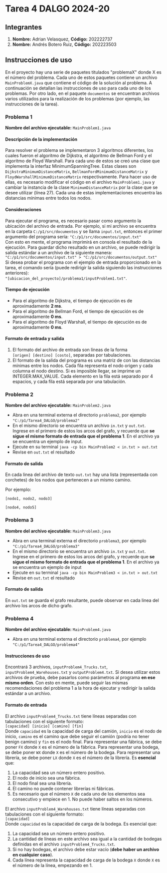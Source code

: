 # Tarea 4 DALGO 2024-20
## Integrantes
1) **Nombre:** Adrian Velasquez, **Código:** 202222737
2) **Nombre:** Andrés Botero Ruiz, **Código:** 202223503

## Instrucciones de uso
En el proyecto hay una serie de paquetes titulados "problemaX" donde X es el número del problema. Cada uno de estos
paquetes contiene un archivo `MainProblemX.java` que contiene el código de la solución al problema. A continuación se
detallan las instrucciones de uso para cada uno de los problemas. Por otro lado, en el paquete `documentos` se 
encuentran archivos varios utilizados para la realización de los problemas (por ejemplo, las instrucciones de la tarea). 

### Problema 1
**Nombre del archivo ejecutable:** `MainProblem1.java`
#### Descripción de la implementación
Para resolver el problema se implementaron 3 algoritmos diferentes, los cuales fueron
el algoritmo de Dijkstra, el algoritmo de Bellman Ford y el algoritmo de Floyd Warshall. Para cada uno de estos
se creó una clase que implementa la interfaz MinimumSpanningTree. Estas clases son `DijkstraMinimumDistanceMatrix`,
`BellmanFordMinimumDistanceMatrix` y `FloydWarshallMinimumDistanceMatrix` respectivamente. Para hacer uso de ellas, es necesario modificar
el código en el archivo `MainProblem1.java` y cambiar la instancia de la clase `MinimumDistanceMatrix` por la clase
que se desee utilizar (línea 27). Cada una de estas implementaciones encuentra las distancias mínimas entre todos los nodos.
#### Consideraciones
Para ejecutar el programa, es necesario pasar como argumento la ubicación del archivo de entrada.
Por ejemplo, si mi archivo se encuentra en la carpeta `C:/p1/src/documentos` y se llama `input.txt`, entonces el 
primer argumento del programa sería: `"C:/p1/src/documentos/input.txt"`  
Con esto en mente, el programa imprimirá en consola el resultado de la ejecución. Para guardar
dicho resultado en un archivo, se puede redirigir la salida estándar a un archivo de la siguiente manera:  
`"C:/p1/src/documentos/input.txt" > "C:/p1/src/documentos/output.txt"`  
Si desea probar el programa con el ejemplo de entrada proporcionado en la tarea, el comando sería 
(puede redirigir la salida siguiendo las instrucciones anteriores):  
`"[ubicacion_del_proyecto]/problema1/inputProblem1.txt"`.  
#### Tiempo de ejecución
- Para el algoritmo de Dijkstra, el tiempo de ejecución es de aproximadamente __2 ms__.  
- Para el algoritmo de Bellman Ford, el tiempo de ejecución es de aproximadamente __0 ms__.  
- Para el algoritmo de Floyd Warshall, el tiempo de ejecución es de aproximadamente __0 ms__.
#### Formato de entrada y salida
1) El formato del archivo de entrada son líneas de la forma  
`[origen] [destino] [costo]`, separadas por tabulaciones.  
2) El formato de la salida del programa es una matriz de con las distancias mínimas entre los nodos. 
Cada fila representa el nodo origen y cada columna el nodo destino. Si es imposible llegar, se imprime un INTEGER.MAX_VALUE.
Cada elemento en la fila está separado por 4 espacios, y cada fila está separada por una tabulación.

### Problema 2
**Nombre del archivo ejecutable:** `MainProblem2.java`
- Abra en una terminal externa el directorio `problema2`, por ejemplo `"C:/p1/Tarea4_DALGO/problema2"`
- En el mismo directorio se encuentra un archivo `in.txt` y `out.txt`. Ingrese en el primero de estos los arcos del grafo, y recuerde que **se sigue el mismo formato de entrada que el problema 1**. En el archivo ya se encuentra un ejemplo de input.
- Ejecute en su terminal `java -cp bin MainProblem2 < in.txt > out.txt`
- Revise en `out.txt` el resultado
#### Formato de salida
En cada linea del archivo de texto `out.txt` hay una lista (representada con corchetes) de los nodos que pertenecen a un mismo camino.

Por ejemplo:

`[nodo1, nodo2, nodo3]`

`[nodo4, nodo5]`

### Problema 3
**Nombre del archivo ejecutable:** `MainProblem3.java`
- Abra en una terminal externa el directorio `problema3`, por ejemplo `"C:/p1/Tarea4_DALGO/problema3"`
- En el mismo directorio se encuentra un archivo `in.txt` y `out.txt`. Ingrese en el primero de estos los arcos del grafo, y recuerde que **se sigue el mismo formato de entrada que el problema 1**. En el archivo ya se encuentra un ejemplo de input
- Ejecute en su terminal `java -cp bin MainProblem3 < in.txt > out.txt`
- Revise en `out.txt` el resultado
#### Formato de salida
En `out.txt` se guarda el grafo resultante, puede observar en cada linea del archivo los arcos de dicho grafo.

### Problema 4
**Nombre del archivo ejecutable:** `MainProblem4.java`
- Abra en una terminal externa el directorio `problema4`, por ejemplo `"C:/p1/Tarea4_DALGO/problema4"`
#### Instrucciones de uso
Encontrará 3 archivos, `inputProblem4_Trucks.txt`, `inputProblem4_Warehouses.txt` y `outputProblem4.txt`. 
Si desea utilizar estos archivos de prueba, debe pasarlos como parámetros al programa **en ese mismo orden**. Con esto en mente,
puede seguir las mismas recomendaciones del problema 1 a la hora de ejecutar y redirigir la salida estándar a un archivo.
#### Formato de entrada
El archivo `inputProblem4_Trucks.txt` tiene líneas separadas con tabulaciones con el siguiente formato:  
`[capacidad] [inicio] [camino] [fin]`  
Donde `capacidad` es la capacidad de carga del camión, `inicio` es el nodo de inicio, `camino` es el camino que debe seguir 
el camión (podría no tener benign camino) y `fin` es el nodo final. Para representar una fábrica, se debe poner `FX` 
donde `X` es el número de la fábrica. Para representar una bodega, se debe poner `WX` donde `X` es el número de la bodega. 
Para representar una librería, se debe poner `LX` donde `X` es el número de la librería. Es **esencial** que:
1) La capacidad sea un número entero positivo.
2) El nodo de inicio sea una fábrica.
3) El nodo final sea una librería.
4) El camino no puede contener librerías ni fábricas.
5) Es necesario que el número `X` de cada uno de los elementos sea consecutivo y empiece en 1. No puede haber saltos en los números.

El archivo `inputProblem4_Warehouses.txt` tiene líneas separadas con tabulaciones con el siguiente formato:  
`[capacidad]`  
Donde `capacidad` es la capacidad de carga de la bodega. Es esencial que:
1) La capacidad sea un número entero positivo.
2) La cantidad de líneas en este archivo sea igual a la cantidad de bodegas definidas en el archivo `inputProblem4_Trucks.txt`. 
3) Si no hay bodegas, el archivo debe estar vacío (**debe haber un archivo en cualquier caso**). 
4) Cada línea representa la capacidad de carga de la bodega `X` donde `X` es el número de la línea, empezando en 1.
